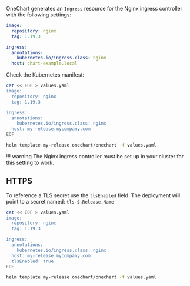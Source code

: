 OneChart generates an `Ingress` resource for the Nginx ingress controller with the following settings:

```yaml
image:
  repository: nginx
  tag: 1.19.3

ingress:
  annotations:
    kubernetes.io/ingress.class: nginx
  host: chart-example.local
```

Check the Kubernetes manifest:

```bash
cat << EOF > values.yaml
image:
  repository: nginx
  tag: 1.19.3

ingress:
  annotations:
    kubernetes.io/ingress.class: nginx
  host: my-release.mycompany.com
EOF

helm template my-release onechart/onechart -f values.yaml
```

!!! warning
    The Nginx ingress controller must be set up in your cluster for this setting to work.

## HTTPS

To reference a TLS secret use the `tlsEnabled` field. The deployment will point to a secret named: `tls-$.Release.Name`

```bash
cat << EOF > values.yaml
image:
  repository: nginx
  tag: 1.19.3

ingress:
  annotations:
    kubernetes.io/ingress.class: nginx
  host: my-release.mycompany.com
  tlsEnabled: true
EOF

helm template my-release onechart/onechart -f values.yaml
```
